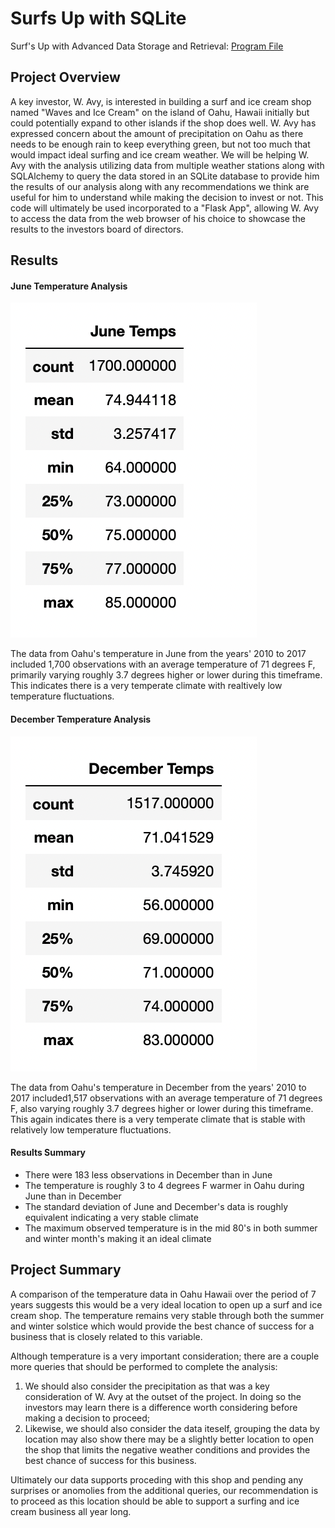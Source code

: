 # Surfs Up with SQLite
Surf's Up with Advanced Data Storage and Retrieval: [Program File](https://github.com/sqrtofpi/surfs_up/blob/1450308796edbaebecf40cdf58855fa3c7dfa7ef/SurfsUp_Challenge.ipynb)

## Project Overview

A key investor, W. Avy, is interested in building a surf and ice cream shop named "Waves and Ice Cream" on the island of Oahu, Hawaii initially but could potentially expand to other islands if the shop does well. W. Avy has expressed concern about the amount of precipitation on Oahu as there needs to be enough rain to keep everything green, but not too much that would impact ideal surfing and ice cream weather. We will be helping W. Avy with the analysis utilizing data from multiple weather stations along with SQLAlchemy to query the data stored in an SQLite database to provide him the results of our analysis along with any recommendations we think are useful for him to understand while making the decision to invest or not. This code will ultimately be used incorporated to a "Flask App", allowing W. Avy to access the data from the web browser of his choice to showcase the results to the investors board of directors.

## Results

#### June Temperature Analysis

![Oahu June Temps](https://github.com/sqrtofpi/surfs_up/blob/1450308796edbaebecf40cdf58855fa3c7dfa7ef/Resources/Oahu%20June%20Temps.png)

The data from Oahu's temperature in June from the years' 2010 to 2017 included 1,700 observations with an average temperature of 71 degrees F, primarily varying roughly 3.7 degrees higher or lower during this timeframe. This indicates there is a very temperate climate with realtively low temperature fluctuations.

#### December Temperature Analysis

![Oahu December Temps](https://github.com/sqrtofpi/surfs_up/blob/1450308796edbaebecf40cdf58855fa3c7dfa7ef/Resources/Oahu%20December%20Temps.png)

The data from Oahu's temperature in December from the years' 2010 to 2017 included1,517 observations with an average temperature of 71 degrees F, also varying roughly 3.7 degrees higher or lower during this timeframe. This again indicates there is a very temperate climate that is stable with relatively low temperature fluctuations.

#### Results Summary

- There were 183 less observations in December than in June
- The temperature is roughly 3 to 4 degrees F warmer in Oahu during June than in December
- The standard deviation of June and December's data is roughly equivalent indicating a very stable climate
- The maximum observed temperature is in the mid 80's in both summer and winter month's making it an ideal climate

## Project Summary

A comparison of the temperature data in Oahu Hawaii over the period of 7 years suggests this would be a very ideal location to open up a surf and ice cream shop. The temperature remains very stable through both the summer and winter solstice which would provide the best chance of success for a business that is closely related to this variable.

Although temperature is a very important consideration; there are a couple more queries that should be performed to complete the analysis:

1. We should also consider the precipitation as that was a key consideration of W. Avy at the outset of the project. In doing so the investors may learn there is a difference worth considering before making a decision to proceed;
2. Likewise, we should also consider the data iteself, grouping the data by location may also show there may be a slightly better location to open the shop that limits the negative weather conditions and provides the best chance of success for this business.

Ultimately our data supports proceding with this shop and pending any surprises or anomolies from the additional queries, our recommendation is to proceed as this location should be able to support a surfing and ice cream business all year long.

